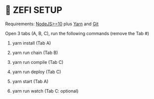 # 💾  ZEFI SETUP

Requirements: [NodeJS>=10](https://nodejs.org/en/download/) plus [Yarn](https://classic.yarnpkg.com/en/docs/install/) and [Git](https://git-scm.com/downloads)

Open 3 tabs (A, B, C), run the following commands (remove the Tab #)

1. yarn install (Tab A)

2. yarn run chain (Tab B)

3. yarn run compile (Tab C)

4. yarn run deploy (Tab C)

5. yarn start (Tab A)

6. yarn run watch (Tab C: optional)

